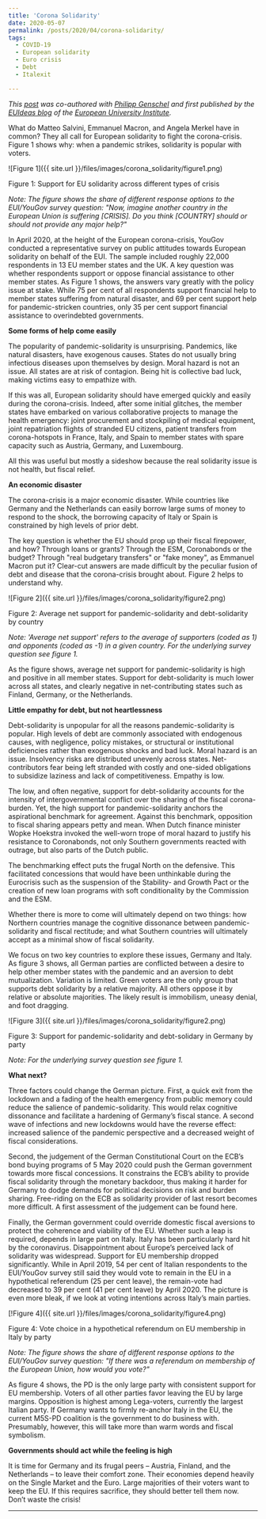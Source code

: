 ```yaml
---
title: 'Corona Solidarity'
date: 2020-05-07
permalink: /posts/2020/04/corona-solidarity/
tags:
  - COVID-19
  - European solidarity
  - Euro crisis
  - Debt
  - Italexit

---
```


*This [post](https://euideas.eui.eu/2020/05/07/corona-solidarity/) was co-authored with [Philipp Genschel](https://www.eui.eu/DepartmentsAndCentres/PoliticalAndSocialSciences/People/Professors/Genschel) and first published by the [EUIdeas blog](https://euideas.eui.eu/) of the [European University Institute](https://eui.eu).*

What do Matteo Salvini, Emmanuel Macron, and Angela Merkel have in common? They all call for European solidarity to fight the corona-crisis. Figure 1 shows why: when a pandemic strikes, solidarity is popular with voters.

![Figure 1]({{ site.url }}/files/images/corona_solidarity/figure1.png)

Figure 1: Support for EU solidarity across different types of crisis

*Note: The figure shows the share of different response options to the EUI/YouGov survey question: "Now, imagine another country in the European Union is suffering [CRISIS]. Do you think [COUNTRY] should or should not provide any major help?"*

In April 2020, at the height of the European corona-crisis, YouGov conducted a representative survey on public attitudes towards European solidarity on behalf of the EUI. The sample included roughly 22,000 respondents in 13 EU member states and the UK. A key question was whether respondents support or oppose financial assistance to other member states. As Figure 1 shows, the answers vary greatly with the policy issue at stake. While 75 per cent of all respondents support financial help to member states suffering from natural disaster, and 69 per cent support help for pandemic-stricken countries, only 35 per cent support financial assistance to overindebted governments.

**Some forms of help come easily**

The popularity of pandemic-solidarity is unsurprising. Pandemics, like natural disasters, have exogenous causes. States do not usually bring infectious diseases upon themselves by design. Moral hazard is not an issue. All states are at risk of contagion. Being hit is collective bad luck, making victims easy to empathize with.

If this was all, European solidarity should have emerged quickly and easily during the corona-crisis. Indeed, after some initial glitches, the member states have embarked on various collaborative projects to manage the health emergency: joint procurement and stockpiling of medical equipment, joint repatriation flights of stranded EU citizens, patient transfers from corona-hotspots in France, Italy, and Spain to member states with spare capacity such as Austria, Germany, and Luxembourg.

All this was useful but mostly a sideshow because the real solidarity issue is not health, but fiscal relief.

**An economic disaster**

The corona-crisis is a major economic disaster. While countries like Germany and the Netherlands can easily borrow large sums of money to respond to the shock, the borrowing capacity of Italy or Spain is constrained by high levels of prior debt.

The key question is whether the EU should prop up their fiscal firepower, and how? Through loans or grants? Through the ESM, Coronabonds or the budget? Through "real budgetary transfers" or "fake money", as Emmanuel Macron put it? Clear-cut answers are made difficult by the peculiar fusion of debt and disease that the corona-crisis brought about. Figure 2 helps to understand why.

![Figure 2]({{ site.url }}/files/images/corona_solidarity/figure2.png)

Figure 2: Average net support for pandemic-solidarity and debt-solidarity by country

*Note: 'Average net support' refers to the average of supporters (coded as 1) and opponents (coded as -1) in a given country. For the underlying survey question see figure 1.*

As the figure shows, average net support for pandemic-solidarity is high and positive in all member states. Support for debt-solidarity is much lower across all states, and clearly negative in net-contributing states such as Finland, Germany, or the Netherlands.

**Little empathy for debt, but not heartlessness**

Debt-solidarity is unpopular for all the reasons pandemic-solidarity is popular. High levels of debt are commonly associated with endogenous causes, with negligence, policy mistakes, or structural or institutional deficiencies rather than exogenous shocks and bad luck. Moral hazard is an issue. Insolvency risks are distributed unevenly across states. Net-contributors fear being left stranded with costly and one-sided obligations to subsidize laziness and lack of competitiveness. Empathy is low.

The low, and often negative, support for debt-solidarity accounts for the intensity of intergovernmental conflict over the sharing of the fiscal corona-burden. Yet, the high support for pandemic-solidarity anchors the aspirational benchmark for agreement. Against this benchmark, opposition to fiscal sharing appears petty and mean. When Dutch finance minister Wopke Hoekstra invoked the well-worn trope of moral hazard to justify his resistance to Coronabonds, not only Southern governments reacted with outrage, but also parts of the Dutch public.

The benchmarking effect puts the frugal North on the defensive. This facilitated concessions that would have been unthinkable during the Eurocrisis such as the suspension of the Stability- and Growth Pact or the creation of new loan programs with soft conditionality by the Commission and the ESM.

Whether there is more to come will ultimately depend on two things: how Northern countries manage the cognitive dissonance between pandemic-solidarity and fiscal rectitude; and what Southern countries will ultimately accept as a minimal show of fiscal solidarity.

We focus on two key countries to explore these issues, Germany and Italy. As figure 3 shows, all German parties are conflicted between a desire to help other member states with the pandemic and an aversion to debt mutualization. Variation is limited. Green voters are the only group that supports debt solidarity by a relative majority. All others oppose it by relative or absolute majorities. The likely result is immobilism, uneasy denial, and foot dragging.

![Figure 3]({{ site.url }}/files/images/corona_solidarity/figure2.png)

Figure 3: Support for pandemic-solidarity and debt-solidary in Germany by party

*Note: For the underlying survey question see figure 1.*

**What next?**

Three factors could change the German picture. First, a quick exit from the lockdown and a fading of the health emergency from public memory could reduce the salience of pandemic-solidarity. This would relax cognitive dissonance and facilitate a hardening of Germany’s fiscal stance. A second wave of infections and new lockdowns would have the reverse effect: increased salience of the pandemic perspective and a decreased weight of fiscal considerations.

Second, the judgement of the German Constitutional Court on the ECB’s bond buying programs of 5 May 2020 could push the German government towards more fiscal concessions. It constrains the ECB’s ability to provide fiscal solidarity through the monetary backdoor, thus making it harder for Germany to dodge demands for political decisions on risk and burden sharing. Free-riding on the ECB as solidarity provider of last resort becomes more difficult. A first assessment of the judgement can be found here.

Finally, the German government could override domestic fiscal aversions to protect the coherence and viability of the EU. Whether such a leap is required, depends in large part on Italy. Italy has been particularly hard hit by the coronavirus. Disappointment about Europe’s perceived lack of solidarity was widespread. Support for EU membership dropped significantly. While in April 2019, 54 per cent of Italian respondents to the EUI/YouGov survey still said they would vote to remain in the EU in a hypothetical referendum (25 per cent leave), the remain-vote had decreased to 39 per cent (41 per cent leave) by April 2020. The picture is even more bleak, if we look at voting intentions across Italy’s main parties.

[!Figure 4]({{ site.url }}/files/images/corona_solidarity/figure4.png)

Figure 4: Vote choice in a hypothetical referendum on EU membership in Italy by party

*Note: The figure shows the share of different response options to the EUI/YouGov survey question: "If there was a referendum on membership of the European Union, how would you vote?"*

As figure 4 shows, the PD is the only large party with consistent support for EU membership. Voters of all other parties favor leaving the EU by large margins. Opposition is highest among Lega-voters, currently the largest Italian party. If Germany wants to firmly re-anchor Italy in the EU, the current M5S-PD coalition is the government to do business with. Presumably, however, this will take more than warm words and fiscal symbolism.

**Governments should act while the feeling is high**

It is time for Germany and its frugal peers – Austria, Finland, and the Netherlands – to leave their comfort zone. Their economies depend heavily on the Single Market and the Euro. Large majorities of their voters want to keep the EU. If this requires sacrifice, they should better tell them now. Don’t waste the crisis!


------